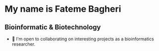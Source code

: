 My name is Fateme Bagheri
===============================

Bioinformatic & Biotechnology
-------------------------------

*   🤝 I'm open to collaborating on interesting projects as a bioinformatics researcher.

